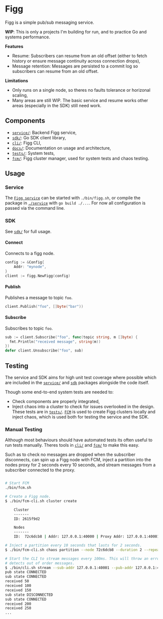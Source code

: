 # Figg
Figg is a simple pub/sub messaging service.

**WIP**: This is only a projects I'm building for run, and to practice Go and
systems performance.

**Features**
* Resume: Subscribers can resume from an old offset (either to fetch history
or ensure message continuity across connection drops),
* Message retention: Messages are persisted to a commit log so subscribers can
resume from an old offset.

**Limitations**
* Only runs on a single node, so theres no faults tolerance or horizonal
scaling,
* Many areas are still WIP. The basic service and resume works other areas
(especially in the SDK) still need work.

## Components
* [`service/`](./service): Backend Figg service,
* [`sdk/`](./sdk): Go SDK client library,
* [`cli/`](./cli): Figg CLI,
* [`docs/`](./docs): Documentation on usage and architecture,
* [`tests/`](./tests): System tests,
* [`fcm/`](./fcm): Figg cluster manager, used for system tests and chaos testing.

## Usage
### Service
The [`Figg service`](./service) can be started with `./bin/figg.sh`, or compile
the package in [`./service`](./service) with `go build ./...`. For now all
configuration is passed via the command line.

### SDK
See [`sdk/`](./sdk) for full usage.

#### Connect
Connects to a figg node.

```go
config := &Config{
	Addr: "mynode",
}
client := figg.NewFigg(config)
```

#### Publish
Publishes a message to topic `foo`.

```go
client.Publish("foo", []byte("bar"))
```

#### Subscribe
Subscribes to topic `foo`.

```go
sub := client.Subscribe("foo", func(topic string, m []byte) {
  fmt.Println("received message", string(m))
})
defer client.Unsubscribe("foo", sub)
```

## Testing
The service and SDK aims for high unit test coverage where possible which are
included in the [`service/`](./service) and [`sdk`](./sdk) packages alongside
the code itself.

Though some end-to-end system tests are needed to:
* Check components are properly integrated,
* Inject chaos into a cluster to check for issues overlooked in the design.
These tests are in [`tests/`](./tests). [`FCM`](./fcm) is used to create Figg
clusters locally and inject chaos, which is used both for testing the service
and the SDK.

### Manual Testing
Although most behaviours should have automated tests its often useful to run
tests manually. Theres tools in [`cli/`](./cli) and [`fcm/`](./fcm) to make
this easy.

Such as to check no messages are dropped when the subscriber disconnects, can
spin up a Figg node with FCM, inject a partition into the nodes proxy for
2 seconds every 10 seconds, and stream messages from a subscriber connected
to the proxy.
```bash

# Start FCM
./bin/fcm.sh

# Create a Figg node.
$ ./bin/fcm-cli.sh cluster create

    Cluster
    -------
    ID: 2615f9d2

    Nodes
    -------
    ID:  72c6dcb8 | Addr: 127.0.0.1:40000 | Proxy Addr: 127.0.0.1:40001

# Inject a partition every 10 seconds that lasts for 2 seconds.
$ ./bin/fcm-cli.sh chaos partition --node 72c6dcb8 --duration 2 --repeat 10

# Start the CLI to stream messages every 100ms. This will throw an error if it
# detects out of order messages.
$ ./bin/cli.sh stream --sub-addr 127.0.0.1:40001 --pub-addr 127.0.0.1:40000
pub state CONNECTED
sub state CONNECTED
received 50
received 100
received 150
sub state DISCONNECTED
sub state CONNECTED
received 200
received 250
...
```
